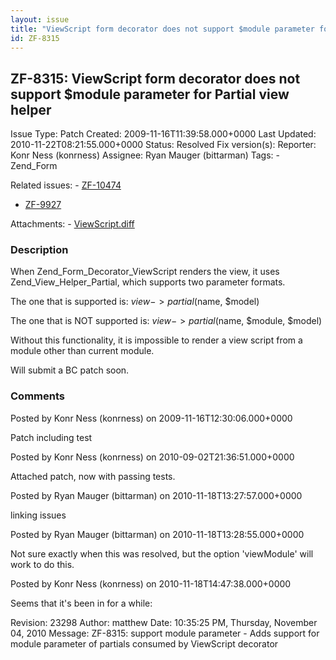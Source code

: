 ```yaml
---
layout: issue
title: "ViewScript form decorator does not support $module parameter for Partial view helper"
id: ZF-8315
---
```


ZF-8315: ViewScript form decorator does not support $module parameter for Partial view helper
---------------------------------------------------------------------------------------------

 Issue Type: Patch Created: 2009-11-16T11:39:58.000+0000 Last Updated: 2010-11-22T08:21:55.000+0000 Status: Resolved Fix version(s): 
 Reporter:  Konr Ness (konrness)  Assignee:  Ryan Mauger (bittarman)  Tags: - Zend\_Form
 
 Related issues: - [ZF-10474](/issues/browse/ZF-10474)
- [ZF-9927](/issues/browse/ZF-9927)
 
 Attachments: - [ViewScript.diff](/issues/secure/attachment/13284/ViewScript.diff)
 
### Description

When Zend\_Form\_Decorator\_ViewScript renders the view, it uses Zend\_View\_Helper\_Partial, which supports two parameter formats.

The one that is supported is: $view->partial($name, $model)

The one that is NOT supported is: $view->partial($name, $module, $model)

Without this functionality, it is impossible to render a view script from a module other than current module.

Will submit a BC patch soon.

 

 

### Comments

Posted by Konr Ness (konrness) on 2009-11-16T12:30:06.000+0000

Patch including test

 

 

Posted by Konr Ness (konrness) on 2010-09-02T21:36:51.000+0000

Attached patch, now with passing tests.

 

 

Posted by Ryan Mauger (bittarman) on 2010-11-18T13:27:57.000+0000

linking issues

 

 

Posted by Ryan Mauger (bittarman) on 2010-11-18T13:28:55.000+0000

Not sure exactly when this was resolved, but the option 'viewModule' will work to do this.

 

 

Posted by Konr Ness (konrness) on 2010-11-18T14:47:38.000+0000

Seems that it's been in for a while:

Revision: 23298 Author: matthew Date: 10:35:25 PM, Thursday, November 04, 2010 Message: ZF-8315: support module parameter - Adds support for module parameter of partials consumed by ViewScript decorator

 

 